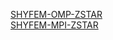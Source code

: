 [SHYFEM-OMP-ZSTAR](https://github.com/CMCC-Foundation/SHYFEM-ZSTAR)\
[SHYFEM-MPI-ZSTAR](https://github.com/CMCC-Foundation/SHYFEM/tree/shyfem_mpi_zstar)

